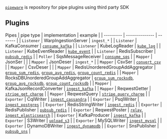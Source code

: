 [`pipeware`] is repository for pipe plugins using third party SDK

## Plugins
Pipes
| pipe type | implementation | example |
| --------- | -------------- | ------- |
| `Listener`  | WarpIngestionServer | `ingest_*` |
| `Listener` | KafkaConsumer | [`consume_kafka`] |
| `Listener` | KubeLogReader | [`kube_log`] |
| `Listener` | KubeEventReader | [`kube_event`] |
| `Listener` | RedisSubscriber | [`pubsub_redis`] |
| `Poller` | SqsMessageReceiver | [`consume_sqs`] |
| `Mapper` | JsonSer |  |
| `Mapper` | JsonDeser | `ingest_*` |
| `Mapper` | CsvSer | [`convert_csv`] |
| `Mapper` | CsvDeser |  |
| `Mapper` | RedisUnorderedGroupAddAggregator | [`group_sum_redis`], [`group_avg_redis`], [`group_count_redis`] |
| `Mapper` | RocksDBUnorderedGroupAddAggregator | [`group_sum_rocksdb`], [`group_avg_rocksdb`], [`group_count_rocksdb`] |
| `Mapper` | KafkaJsonRecordConverter | [`ingest_kafka`] |
| `Mapper` | ReqwestGetter | [`stripe_get_charge`] |
| `Mapper` | ReqwestQuery | [`stripe_query_charge`] |
| `Exporter` | CqlWriter | [`ingest_cassandra`] |
| `Exporter` | PsqlWriter | [`ingest_postgres`] |
| `Exporter` | RedisStringWriter | [`ingest_redis`] |
| `Exporter` | RedisPublisher | [`pubsub_redis`] |
| `Exporter` | ReqwestPoster | [`relay`], [`ingest_elasticsearch`] |
| `Exporter` | KafkaProducer | [`ingest_kafka`] |
| `Exporter` | S3Writer | [`upload_s3`] |
| `Exporter` | MySQLWriter | [`ingest_mysql`] |
| `Exporter` | DynamoDBWriter | [`ingest_dynamodb`] |
| `Exporter` | SnsPublisher | [`pubsub_sns`] |


[`pipeware`]: https://github.com/pipebase/pipebase/tree/main/pipeware
[`group_sum_redis`]: https://github.com/pipebase/pipebase/tree/main/examples/group_sum_redis
[`group_avg_redis`]: https://github.com/pipebase/pipebase/tree/main/examples/group_avg_redis
[`group_count_redis`]: https://github.com/pipebase/pipebase/tree/main/examples/group_count_redis
[`group_sum_rocksdb`]: https://github.com/pipebase/pipebase/tree/main/examples/group_sum_rocksdb
[`group_avg_rocksdb`]: https://github.com/pipebase/pipebase/tree/main/examples/group_avg_rocksdb
[`group_count_rocksdb`]: https://github.com/pipebase/pipebase/tree/main/examples/group_count_rocksdb
[`ingest_cassandra`]: https://github.com/pipebase/pipebase/tree/main/examples/ingest_cassandra
[`ingest_postgres`]: https://github.com/pipebase/pipebase/tree/main/examples/ingest_postgres
[`ingest_redis`]: https://github.com/pipebase/pipebase/tree/main/examples/ingest_redis
[`relay`]: https://github.com/pipebase/pipebase/tree/main/examples/relay
[`consume_kafka`]: https://github.com/pipebase/pipebase/tree/main/examples/consume_kafka
[`ingest_kafka`]: https://github.com/pipebase/pipebase/tree/main/examples/ingest_kafka
[`kube_log`]: https://github.com/pipebase/pipebase/tree/main/examples/kube_log
[`kube_event`]: https://github.com/pipebase/pipebase/tree/main/examples/kube_event
[`convert_csv`]: https://github.com/pipebase/pipebase/tree/main/examples/convert_csv
[`upload_s3`]: https://github.com/pipebase/pipebase/tree/main/examples/upload_s3
[`ingest_mysql`]: https://github.com/pipebase/pipebase/tree/main/examples/ingest_mysql
[`ingest_elasticsearch`]: https://github.com/pipebase/pipebase/tree/main/examples/ingest_elasticsearch
[`stripe_get_charge`]: https://github.com/pipebase/pipebase/tree/main/examples/stripe_get_charge
[`stripe_query_charge`]: https://github.com/pipebase/pipebase/tree/main/examples/stripe_query_charge
[`consume_sqs`]: https://github.com/pipebase/pipebase/tree/main/examples/consume_sqs
[`pubsub_redis`]: https://github.com/pipebase/pipebase/tree/main/examples/pubsub_redis
[`ingest_dynamodb`]: https://github.com/pipebase/pipebase/tree/main/examples/ingest_dynamodb
[`pubsub_sns`]: https://github.com/pipebase/pipebase/tree/main/examples/pubsub_sns